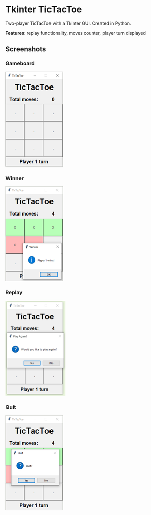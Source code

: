 # Tkinter TicTacToe
Two-player TicTacToe with a Tkinter GUI. Created in Python.

**Features**: replay functionality, moves counter, player turn displayed

## Screenshots
### Gameboard
<img src="https://github.com/gabtj/tkinter-tictactoe/blob/main/screenshots/gameboard.PNG" height="300"/>

### Winner
<img src="https://github.com/gabtj/tkinter-tictactoe/blob/main/screenshots/winner.PNG" height="300" />

### Replay
<img src="https://github.com/gabtj/tkinter-tictactoe/blob/main/screenshots/play-again.PNG" height="300" />

### Quit
<img src="https://github.com/gabtj/tkinter-tictactoe/blob/main/screenshots/quit.PNG" height="300" />
